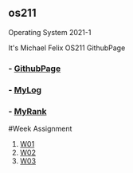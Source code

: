 ## os211
Operating System 2021-1

It's Michael Felix OS211 GithubPage

### - [GithubPage](https://github.com/mfelixharyono/os211)
### - [MyLog](https://mfelixharyono.github.io/os211/TXT/mylog.txt)
### - [MyRank](https://mfelixharyono.github.io/os211/TXT/myrank.txt)

#Week Assignment

1. [W01](https://mfelixharyono.github.io/os211/W01/)<br>
2. [W02](https://mfelixharyono.github.io/os211/W02/)<br>
3. [W03](https://mfelixharyono.github.io/os211/W03/)
